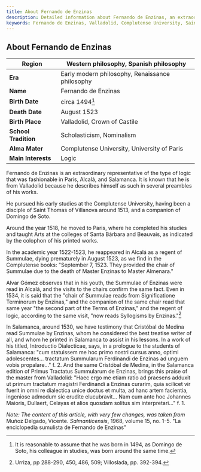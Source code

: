 ```yaml
---
title: About Fernando de Enzinas
description: Detailed information about Fernando de Enzinas, an extraordinary representative of the type of logic that was fashionable in Paris, Alcalá, and Salamanca.
keywords: Fernando de Enzinas, Valladolid, Complutense University, Saint Thomas of Villanova, Domingo de Soto, Santa Bárbara, Beauvais, Summulae, Alcalá, Salamanca, medieval logic, renaissance logic, University of Paris, Collège de Montaigu, logic
---
```


## About Fernando de Enzinas

| **Region**           | Western philosophy, Spanish philosophy          |
|----------------------|-------------------------------------------------|
| **Era**              | Early modern philosophy, Renaissance philosophy |
| **Name**             | Fernando de Enzinas                             |
| **Birth Date**       | circa 1494[^1]                                  |
| **Death Date**       | August 1523                                     |
| **Birth Place**      | Valladolid, Crown of Castile                    |
| **School Tradition** | Scholasticism, Nominalism                       |
| **Alma Mater**       | Complutense University, University of Paris     |
| **Main Interests**   | Logic                                           |

Fernando de Enzinas is an extraordinary representative of the type of logic that was fashionable in Paris, Alcalá, and Salamanca. It is known that he is from Valladolid because he describes himself as such in several preambles of his works.

He pursued his early studies at the Complutense University, having been a disciple of Saint Thomas of Villanova around 1513, and a companion of Domingo de Soto.

Around the year 1518, he moved to Paris, where he completed his studies and taught Arts at the colleges of Santa Bárbara and Beauvais, as indicated by the colophon of his printed works.

In the academic year 1522-1523, he reappeared in Alcalá as a regent of Summulae, dying prematurely in August 1523, as we find in the Complutense books: "September 7, 1523. They provided the chair of Summulae due to the death of Master Enzinas to Master Almenara."

Alvar Gómez observes that in his youth, the Summulae of Enzinas were read in Alcalá, and the visits to the chairs confirm the same fact. Even in 1534, it is said that the "chair of Summulae reads from Significatione Terminorum by Enzinas," and the companion of the same chair read that same year "the second part of the Terms of Enzinas," and the regent of logic, according to the same visit, "now reads Syllogisms by Enzinas."[^2]

In Salamanca, around 1530, we have testimony that Cristóbal de Medina read Summulae by Enzinas, whom he considered the best treatise writer of all, and whom he printed in Salamanca to assist in his lessons. In a work of his titled, Introductio Dialecticae, says, in a prologue to the students of Salamanca: "cum statuissem me hoc primo nostri cursus anno, optimi adolescentes... tractatum Summularum Ferdinandi de Enzinas ad unguem vobis propalare..." f. 2. And the same Cristóbal de Medina, in the Salamanca edition of Primus Tractatus Summularum de Enzinas, brings this praise of the master from Valladolid: "Haec ergo me etiam ratio ad praesens adduxit ut primum tractatum magistri Ferdinandi a Enzinas curarim, quia scilicet vir fuerit in omni re dialectica unice doctus et multa, ad hanc artem facientia, ingeniose admodum sic erudite elucubravit... Nam cum ante hoc Johannes Maioris, Dullaert, Celayas et alios quosdam solitus sim interpretari..." f. 1.

*Note: The content of this article, with very few changes, was taken from* Muñoz Delgado, Vicente. *Salmanticensis*, 1968, volume 15, no. 1-5. "La enciclopedia sumulista de Fernando de Enzinas"

[^1]: It is reasonable to assume that he was born in 1494, as Domingo de Soto, his colleague in studies, was born around the same time.

[^2]: Urriza, pp 288-290, 450, 486, 509; Villoslada, pp. 392-394.
